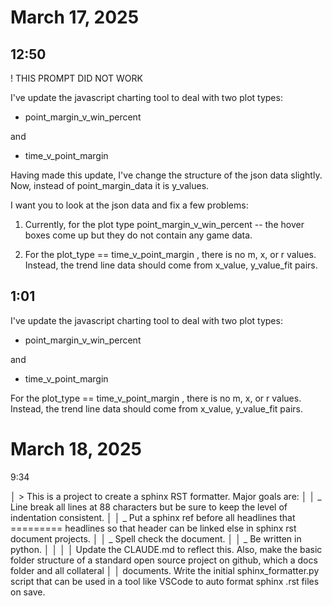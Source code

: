 # March 17, 2025

## 12:50

! THIS PROMPT DID NOT WORK

I've update the javascript charting tool to deal with two plot types:

-   point_margin_v_win_percent

and

-   time_v_point_margin

Having made this update, I've change the structure of the json data slightly.  
Now, instead of point_margin_data it is y_values.

I want you to look at the json data and fix a few problems:

1.  Currently, for the plot type point_margin_v_win_percent -- the hover boxes
    come up but they do not contain any game data.

2.  For the plot_type == time_v_point_margin , there is no m, x, or r values. Instead,
    the trend line data should come from x_value, y_value_fit pairs.

## 1:01

I've update the javascript charting tool to deal with two plot types:

-   point_margin_v_win_percent

and

-   time_v_point_margin

For the plot_type == time_v_point_margin , there is no m, x, or r values. Instead,
the trend line data should come from x_value, y_value_fit pairs.

# March 18, 2025

9:34

│ > This is a project to create a sphinx RST formatter. Major goals are: │
│ _ Line break all lines at 88 characters but be sure to keep the level of indentation consistent. │
│ _ Put a sphinx ref before all headlines that ========= headlines so that header can be linked else in sphinx rst document projects. │
│ _ Spell check the document. │
│ _ Be written in python. │
│ │
│ Update the CLAUDE.md to reflect this. Also, make the basic folder structure of a standard open source project on github, which a docs folder and all collateral │
│ documents. Write the initial sphinx_formatter.py script that can be used in a tool like VSCode to auto format sphinx .rst files on save.
